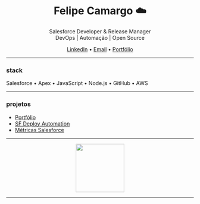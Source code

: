 <h1 align="center">Felipe Camargo ☁️</h1>

<p align="center">
  Salesforce Developer & Release Manager<br>
  DevOps | Automação | Open Source
</p>

<p align="center">
  <a href="https://www.linkedin.com/in/seu-linkedin">LinkedIn</a> • 
  <a href="mailto:seuemail@email.com">Email</a> • 
  <a href="https://camargofe.github.io">Portfólio</a>
</p>

---

### stack

Salesforce • Apex • JavaScript • Node.js • GitHub • AWS

---

### projetos

- [Portfólio](https://camargofe.github.io)
- [SF Deploy Automation](https://github.com/camargofe/sf-deploy-automation)
- [Métricas Salesforce](https://github.com/camargofe/salesforce-metrics-dashboard)

---

<p align="center">
  <img src="https://github-readme-stats.vercel.app/api?username=camargofe&show_icons=false&hide_title=true&hide_border=true&theme=default" height="130">
</p>

---
